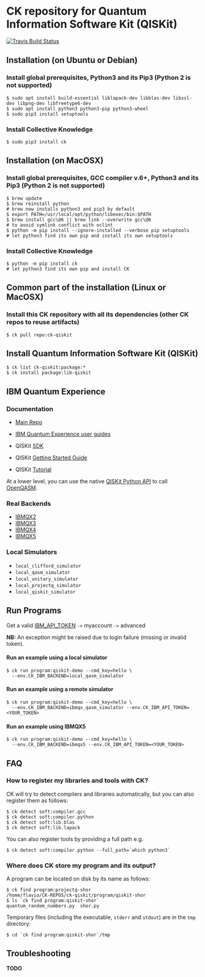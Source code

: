 # CK repository for Quantum Information Software Kit (QISKit)

[![Travis Build Status](https://travis-ci.org/ctuning/ck-qiskit.svg?branch=master)](https://travis-ci.org/ctuning/ck-qiskit)


## Installation (on Ubuntu or Debian)

### Install global prerequisites, Python3 and its Pip3 (Python 2 is **not** supported)
```
$ sudo apt install build-essential liblapack-dev libblas-dev libssl-dev libpng-dev libfreetype6-dev
$ sudo apt install python3 python3-pip python3-wheel
$ sudo pip3 install setuptools
```

### Install Collective Knowledge
```
$ sudo pip3 install ck
```


## Installation (on MacOSX)

### Install global prerequisites, GCC compiler v.6+, Python3 and its Pip3 (Python 2 is **not** supported)
```
$ brew update
$ brew reinstall python                                                 # brew now installs python3 and pip3 by default
$ export PATH=/usr/local/opt/python/libexec/bin:$PATH
$ brew install gcc\@6 || brew link --overwrite gcc\@6                   # to avoid symlink conflict with oclint
$ python -m pip install --ignore-installed --verbose pip setuptools     # let python3 find its own pip and install its own setuptools
```

### Install Collective Knowledge
```
$ python -m pip install ck                                              # let python3 find its own pip and install CK
```


## Common part of the installation (Linux or MacOSX)

### Install this CK repository with all its dependencies (other CK repos to reuse artifacts)

```
$ ck pull repo:ck-qiskit
```

## Install Quantum Information Software Kit (QISKit)

```
$ ck list ck-qiskit:package:*
$ ck install package:lib-qiskit
```

## IBM Quantum Experience

### Documentation
- [Main Repo](https://github.com/QISKit)
- [IBM Quantum Experience user guides](https://github.com/QISKit/ibmqx-user-guides)

- QISKit [SDK](https://github.com/QISKit/qiskit-sdk-py/blob/master/README.md)
- QISKit [Getting Started Guide](https://www.qiskit.org/documentation/quickstart.html)
- QISKit [Tutorial](https://github.com/QISKit/qiskit-tutorial)


At a lower level, you can use the native [QISKit Python API](https://github.com/QISKit/qiskit-api-py) to call [OpenQASM](https://github.com/QISKit/openqasm/blob/master/README.md).

### Real Backends

- [IBMQX2](https://github.com/QISKit/ibmqx-backend-information/blob/master/backends/ibmqx2/README.md) 
- [IBMQX3](https://github.com/QISKit/ibmqx-backend-information/blob/master/backends/ibmqx3/README.md)
- [IBMQX4](https://github.com/QISKit/ibmqx-backend-information/blob/master/backends/ibmqx4/README.md)
- [IBMQX5](https://github.com/QISKit/ibmqx-backend-information/blob/master/backends/ibmqx5/README.md)

### Local Simulators

- `local_clifford_simulator`
- `local_qasm_simulator`
- `local_unitary_simulator`
- `local_projectq_simulator`
- `local_qiskit_simulator`


## Run Programs

Get a valid [IBM_API_TOKEN](https://quantumexperience.ng.bluemix.net/qx/login) `->` myaccount `->` advanced

**NB:** An exception might be raised due to login failure (missing or invalid token).

#### Run an example using a local simulator

```
$ ck run program:qiskit-demo --cmd_key=hello \
  --env.CK_IBM_BACKEND=local_qasm_simulator
```


#### Run an example using a remote simulator

```
$ ck run program:qiskit-demo --cmd_key=hello \
  --env.CK_IBM_BACKEND=ibmqx_qasm_simulator --env.CK_IBM_API_TOKEN=<YOUR_TOKEN>
```

#### Run an example using IBMQX5 

```
$ ck run program:qiskit-demo --cmd_key=hello \
  --env.CK_IBM_BACKEND=ibmqx5 --env.CK_IBM_API_TOKEN=<YOUR_TOKEN>
```


## FAQ

### How to register my libraries and tools with CK?

CK will try to detect compilers and libraries automatically, but you can also
register them as follows:

```
$ ck detect soft:compiler.gcc
$ ck detect soft:compiler.python
$ ck detect soft:lib.blas
$ ck detect soft:lib.lapack
```

You can also register tools by providing a full path e.g.
```
$ ck detect soft:compiler.python --full_path=`which python3`
```

### Where does CK store my program and its output?

A program can be located on disk by its name as follows:
```
$ ck find program:projectq-shor
/home/flavio/CK-REPOS/ck-qiskit/program/qiskit-shor
$ ls `ck find program:qiskit-shor`
quantum_random_numbers.py  shor.py
```

Temporary files (including the executable, `stderr` and `stdout`) are in the `tmp` directory:
```
$ cd `ck find program:qiskit-shor`/tmp
```

## Troubleshooting

**TODO**
